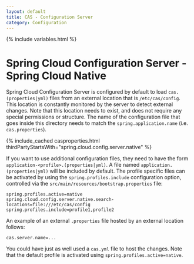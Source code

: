 ```yaml
---
layout: default
title: CAS - Configuration Server
category: Configuration
---
```


{% include variables.html %}

# Spring Cloud Configuration Server - Spring Cloud Native

Spring Cloud Configuration Server is configured by default to load `cas.(properties|yml)` files from an external location that is `/etc/cas/config`.
This location is constantly monitored by the server to detect external changes. Note that this location needs to
exist, and does not require any special permissions or structure. The name of the configuration file that goes inside this
directory needs to match the `spring.application.name` (i.e. `cas.properties`).

{% include_cached casproperties.html thirdPartyStartsWith="spring.cloud.config.server.native" %}

If you want to use additional configuration files, they need to have the
form `application-<profile>.(properties|yml)`.
A file named `application.(properties|yml)` will be included by default. The profile specific
files can be activated by using the `spring.profiles.include` configuration option,
controlled via the `src/main/resources/bootstrap.properties` file:

```properties
spring.profiles.active=native
spring.cloud.config.server.native.search-locations=file:///etc/cas/config
spring.profiles.include=profile1,profile2
```

An example of an external `.properties` file hosted by an external location follows:

```properties
cas.server.name=...
```

You could have just as well used a `cas.yml` file to host the changes. Note that
the default profile is activated using `spring.profiles.active=native`.
